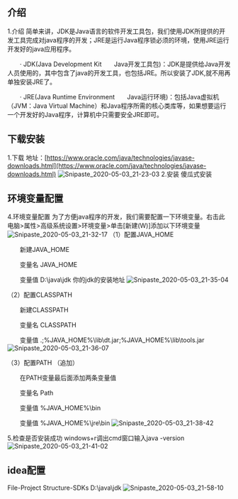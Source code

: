 ## 介绍
1.介绍
简单来讲，JDK是Java语言的软件开发工具包，我们使用JDK所提供的开发工具完成对java程序的开发；JRE是运行Java程序锁必须的环境，使用JRE运行开发好的java应用程序。

　　· JDK(Java Development Kit　　Java开发工具包)：JDK是提供给Java开发人员使用的，其中包含了java的开发工具，也包括JRE。所以安装了JDK,就不用再单独安装JRE了。

　　· JRE(Java Runtime Environment　　Java运行环境)：包括Java虚拟机（JVM：Java Virtual Machine）和Java程序所需的核心类库等，如果想要运行一个开发好的Java程序，计算机中只需要安全JRE即可。
## 下载安装
1.下载
地址：[https://www.oracle.com/java/technologies/javase-downloads.html](https://www.oracle.com/java/technologies/javase-downloads.html)
![Snipaste_2020-05-03_21-23-03](https://www.zhangpeng.fun/upload/2020/05/Snipaste_2020-05-03_21-23-03-da6d277afc054e23bd03c9abea8b7787.png)
2.安装
傻瓜式安装

## 环境变量配置  
4.环境变量配置
为了方便java程序的开发，我们需要配置一下环境变量。右击此电脑>属性>高级系统设置>环境变量>单击[新建(W)]添加以下环境变量
![Snipaste_2020-05-03_21-32-17](https://www.zhangpeng.fun/upload/2020/05/Snipaste_2020-05-03_21-32-17-17f4088ae5bc4ee886779780704d189b.png)
（1）配置JAVA_HOME

　　新建JAVA_HOME

　　变量名        JAVA_HOME

　　变量值        D:\java\jdk  你的jdk的安装地址
![Snipaste_2020-05-03_21-35-04](https://www.zhangpeng.fun/upload/2020/05/Snipaste_2020-05-03_21-35-04-b7c8c86db6a4414da21d04e2d3783aee.png)

（2）配置CLASSPATH

　　新建CLASSPATH

　　变量名   CLASSPATH

　　变量值   .;%JAVA_HOME%\lib\dt.jar;%JAVA_HOME%\lib\tools.jar
![Snipaste_2020-05-03_21-36-07](https://www.zhangpeng.fun/upload/2020/05/Snipaste_2020-05-03_21-36-07-f17b9d4cca084d3789b2f22cc2523c4e.png)
  
（3）配置PATH （追加）

　　在PATH变量最后面添加两条变量值                            

　　变量名  Path

　　变量值  %JAVA_HOME%\bin

　　变量值  %JAVA_HOME%\jre\bin
![Snipaste_2020-05-03_21-38-42](https://www.zhangpeng.fun/upload/2020/05/Snipaste_2020-05-03_21-38-42-1cf01d3024f34f0195ab9751aaaf2456.png)

5.检查是否安装成功
windows+r调出cmd窗口输入java -version
![Snipaste_2020-05-03_21-41-02](https://www.zhangpeng.fun/upload/2020/05/Snipaste_2020-05-03_21-41-02-be1a133d83bb488d8c2305934b487d23.png)

## idea配置
File-Project Structure-SDKs
D:\java\jdk
![Snipaste_2020-05-03_21-58-10](https://www.zhangpeng.fun/upload/2020/05/Snipaste_2020-05-03_21-58-10-126adb5c93e24a9ba5e40fec57ad4870.png)